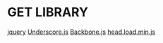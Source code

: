 GET LIBRARY
===

[jquery](http://jquery.com/)
[Underscore.js](http://underscorejs.org/)
[Backbone.js](http://documentcloud.github.com/backbone/)
[head.load.min.js](http://headjs.com/)
